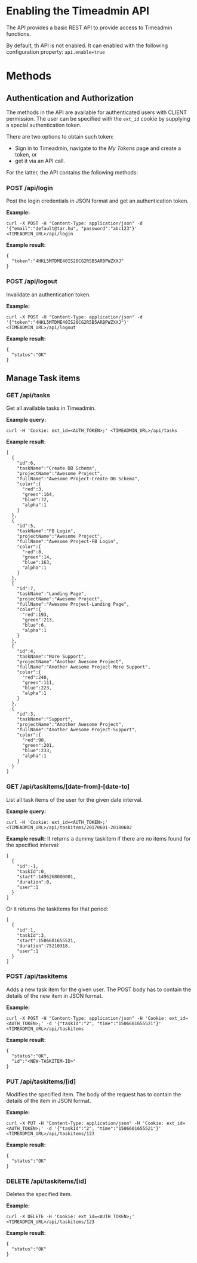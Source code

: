 # Enabling the Timeadmin API
The API provides a basic REST API to provide access to Timeadmin functions.

By default, th API is not enabled. It can enabled with the following configuration property:
```api.enable=true```


# Methods

## Authentication and Authorization

The methods in the API are available for authenticated users with CLIENT permission.
The user can be specified with the ```ext_id``` cookie by supplying a special authentication token.

There are two options to obtain such token:

- Sign in to Timeadmin, navigate to the *My Tokens* page and create a token, or
- get it via an API call.

For the latter, the API contains the following methods:


### POST /api/login

Post the login credentials in JSON format and get an authentication token.

**Example:**

```
curl -X POST -H "Content-Type: application/json" -d '{"email":"default@tar.hu", "password":"abc123"}' <TIMEADMIN_URL>/api/login
```

**Example result:**

```
{
  "token":"4HKL5MTDME40IS20CG2R5B5ARBPWZXXJ"
}
```


### POST /api/logout

Invalidate an authentication token.

**Example:**

```
curl -X POST -H "Content-Type: application/json" -d '{"token":"4HKL5MTDME40IS20CG2R5B5ARBPWZXXJ"}' <TIMEADMIN_URL>/api/logout
```

**Example result:**

```
{
  "status":"OK"
}
```


## Manage Task items


### GET /api/tasks

Get all available tasks in Timeadmin.

**Example query:**

```
curl -H 'Cookie: ext_id=<AUTH_TOKEN>;' <TIMEADMIN_URL>/api/tasks
```

**Example result:**
```
[
  {
    "id":6,
    "taskName":"Create DB Schema",
    "projectName":"Awesome Project",
    "fullName":"Awesome Project-Create DB Schema",
    "color":{
      "red":3,
      "green":164,
      "blue":72,
      "alpha":1
    }
  },
  {
    "id":5,
    "taskName":"FB Login",
    "projectName":"Awesome Project",
    "fullName":"Awesome Project-FB Login",
    "color":{
      "red":8,
      "green":14,
      "blue":163,
      "alpha":1
    }
  },
  {
    "id":7,
    "taskName":"Landing Page",
    "projectName":"Awesome Project",
    "fullName":"Awesome Project-Landing Page",
    "color":{
      "red":193,
      "green":213,
      "blue":6,
      "alpha":1
    }
  },
  {
    "id":4,
    "taskName":"More Support",
    "projectName":"Another Awesome Project",
    "fullName":"Another Awesome Project-More Support",
    "color":{
      "red":240,
      "green":111,
      "blue":223,
      "alpha":1
    }
  },
  {
    "id":3,
    "taskName":"Support",
    "projectName":"Another Awesome Project",
    "fullName":"Another Awesome Project-Support",
    "color":{
      "red":98,
      "green":201,
      "blue":233,
      "alpha":1
    }
  }
]
```


### GET /api/taskitems/[date-from]-[date-to]

List all task items of the user for the given date interval.

**Example query:**
```
curl -H 'Cookie: ext_id=<AUTH_TOKEN>;' <TIMEADMIN_URL>/api/taskitems/20170601-20180602
```

**Example result:**
It returns a dummy taskitem if there are no items found for the specified interval:

```
[
  {
    "id":-1,
    "taskId":0,
    "start":1496268000001,
    "duration":0,
    "user":1
  }
]
```

Or it returns the taskitems for that period:
```
[
  {
    "id":1,
    "taskId":3,
    "start":1506601655521,
    "duration":75210318,
    "user":1
  }
]
```


### POST /api/taskitems

Adds a new task item for the given user. The POST body has to contain the details of the new item in JSON format.

**Example:**
```
curl -X POST -H "Content-Type: application/json" -H 'Cookie: ext_id=<AUTH_TOKEN>;' -d '{"taskId":"2", "time":"1506601655521"}' <TIMEADMIN_URL>/api/taskitems
```

**Example result:**
```
{
  "status":"OK",
  "id":"<NEW-TASKITEM-ID>"
}
```


### PUT /api/taskitems/[id]

Modifies the specified item. The body of the request has to contain the details of the item in JSON format.

**Example:**
```
curl -X PUT -H "Content-Type: application/json" -H 'Cookie: ext_id=<AUTH_TOKEN>;' -d '{"taskId":"2", "time":"1506601655521"}' <TIMEADMIN_URL>/api/taskitems/123
```

**Example result:**
```
{
  "status":"OK"
}
```


### DELETE /api/taskitems/[id]

Deletes the specified item.

**Example:**
```
curl -X DELETE -H 'Cookie: ext_id=<AUTH_TOKEN>;' <TIMEADMIN_URL>/api/taskitems/123
```

**Example result:**
```
{
  "status":"OK"
}
```
